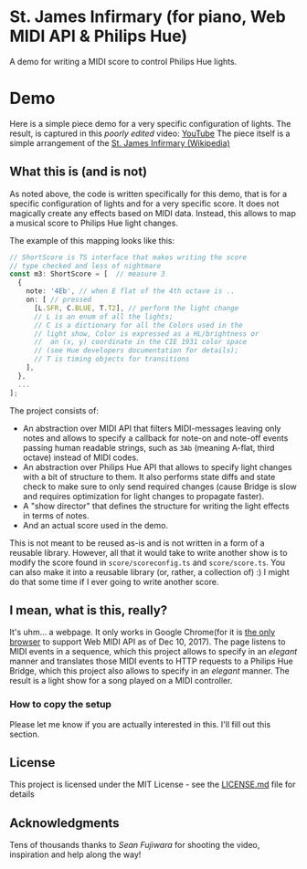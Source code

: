 # St. James Infirmary (for piano, Web MIDI API & Philips Hue) 

A demo for writing a MIDI score to control Philips Hue lights. 

# Demo

Here is a simple piece demo for a very specific configuration of lights.
The result, is captured in this *poorly edited* video: [YouTube](https://www.youtube.com/watch?v=xJ2nlYEM9ug)
The piece itself is a simple arrangement of the
[St. James Infirmary (Wikipedia)](https://en.wikipedia.org/wiki/St._James_Infirmary_Blues)
 

## What this is (and is not)

As noted above, the code is written specifically for this demo, that is for a specific configuration of lights and for a
very specific score. It does not magically create any effects based on MIDI data. Instead, this allows to map a musical
score to Philips Hue light changes.

The example of this mapping looks like this:

```typescript
// ShortScore is TS interface that makes writing the score
// type checked and less of nightmare
const m3: ShortScore = [  // measure 3
  {
    note: '4Eb', // when E flat of the 4th octave is ..
    on: [ // pressed
      [L.SFR, C.BLUE, T.T2], // perform the light change
      // L is an enum of all the lights;
      // C is a dictionary for all the Colors used in the
      // light show, Color is expressed as a HL/brightness or
      //  an (x, y) coordinate in the CIE 1931 color space
      // (see Hue developers documentation for details); 
      // T is timing objects for transitions
    ],
  },
  ...
];
```

The project consists of:
- An abstraction over MIDI API that filters MIDI-messages leaving only notes and allows to specify a callback for
  note-on and note-off events passing human readable strings, such as `3Ab` (meaning A-flat, third octave) instead of
  MIDI codes.
- An abstraction over Philips Hue API that allows to specify light changes with a bit of structure to them. It also
  performs state diffs and state check to make sure to only send required changes (cause Bridge is slow and requires
  optimization for light changes to propagate faster).
- A "show director" that defines the structure for writing the light effects in terms of notes.
- And an actual score used in the demo.   

This is not meant to be reused as-is and is not written in a form of a reusable library. However,
all that it would take to write another show is to modify the score found in `score/scoreconfig.ts` and
`score/score.ts`. You can also make it into a reusable library (or, rather, a collection of) :)
I might do that some time if I ever going to write another score.

## I mean, what is this, really?

It's uhm... a webpage. It only works in Google Chrome(for it is [the only browser](https://caniuse.com/#feat=midi) to
support Web MIDI API as of Dec 10, 2017).
The page listens to MIDI events in a sequence, which this project allows to specify in an *elegant* manner and
translates those MIDI events to HTTP requests to a Philips Hue Bridge, which this project also allows to specify
in an *elegant* manner. The result is a light show for a song played on a MIDI controller.     

### How to copy the setup

Please let me know if you are actually interested in this. I'll fill out this section.  

## License

This project is licensed under the MIT License - see the [LICENSE.md](LICENSE.md) file for details

## Acknowledgments

Tens of thousands thanks to *Sean Fujiwara* for shooting the video, inspiration and help along the way! 

